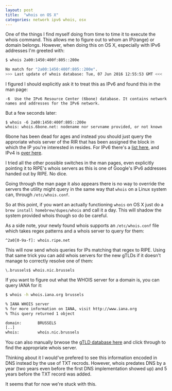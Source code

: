 ```yaml
---
layout: post
title:  "whois on OS X"
categories: network ipv6 whois, osx
---
```


One of the things I find myself doing from time to time it to execute the whois
command. This allows me to figure out to whom an IP(range) or domain belongs.
However, when doing this on OS X, especially with IPv6 addresses I'm greeted
with:

```sh
$ whois 2a00:1450:400f:805::200e

No match for "2a00:1450:400f:805::200e".
>>> Last update of whois database: Tue, 07 Jun 2016 12:55:53 GMT <<<
```

I figured I should explicitly ask it to treat this as IPv6 and found this in
the man page:

```
-6	Use the IPv6 Resource Center (6bone) database. It contains network names and addresses for the IPv6 network.
```

But a few seconds later:

```
$ whois -6 2a00:1450:400f:805::200e
whois: whois.6bone.net: nodename nor servname provided, or not known
```

6bone has been dead for ages and instead you should just query the
approriate whois server of the RIR that has been assigned the block in
which the IP you're interested in resides. For IPv6 there's a [list here][6],
and IPv4 is [over here][4].

I tried all the other possible switches in the man pages, even explicitly
pointing it to RIPE's whois servers as this is one of Google's IPv6 addresses
handed out by RIPE. No dice.

Going through the man page it also appears there is no way to override the
servers the utility might query in the same way that `whois` on a Linux system
can, through `/etc/whois.conf`.

So at this point, if you want an actually functioning `whois` on OS X just do
a `brew install homebrew/dupes/whois` and call it a day. This will shadow the
system provided whois though so do be careful.

As a side note, your newly found whois supports an `/etc/whois.conf` file which
takes regex patterns and a whois server to query for them:

```
^2a0[0-9a-f]: whois.ripe.net
```

This will now send whois queries for IPs matching that regex to RIPE. Using
that same trick you can add whois servers for the new gTLDs if it doesn't
manage to correctly resolve one of them:

```
\.brussels$ whois.nic.brussels
```

If you want to figure out what the WHOIS server for a domain is, you can
query IANA for it:

```sh
$ whois -h whois.iana.org brussels

% IANA WHOIS server
% for more information on IANA, visit http://www.iana.org
% This query returned 1 object

domain:       BRUSSELS
[..]
whois:        whois.nic.brussels
```

You can also manually brwose the [gTLD database here][g] and click through to
find the appropriate whois server.

Thinking about it I would've prefered to see this information encoded in DNS
instead by the use of TXT recrods. However, whois predates DNS by a year (two
years even before the first DNS implementation showed up) and 5 years before
the TXT record was added.

It seems that for now we're stuck with this.

[4]: http://www.iana.org/assignments/ipv4-address-space/ipv4-address-space.xhtml
[6]: http://www.iana.org/assignments/ipv6-unicast-address-assignments/ipv6-unicast-address-assignments.xhtml
[g]: https://www.iana.org/domains/root/db
